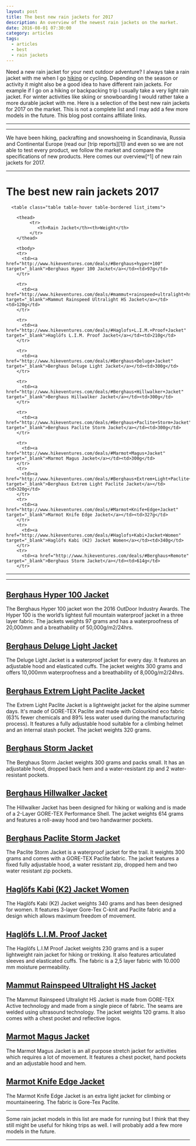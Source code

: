 ```yaml
---
layout: post
title: The best new rain jackets for 2017
description: An overview of the newest rain jackets on the market.
date: 2016-08-01 07:30:00
category: articles
tags:
  - articles
  - best
  - rain jackets
---
```


Need a new rain jacket for your next outdoor adventure? I always take a rain jacket with me when I go [hiking](http://www.hikeventures.com/destinations/) or cycling. Depending on the season or activity it might also be a good idea to have different rain jackets. For example if I go on a hiking or backpacking trip I usually take a very light rain jacket. For winter activities like skiing or snowboarding I would rather take a more durable jacket with me. Here is a selection of the best new rain jackets for 2017 on the market. This is not a complete list and I may add a few more models in the future. This blog post contains affiliate links.

<hr>
<script type="text/javascript" src="//www.avantlink.com/link.php?ml=569971&amp;p=125311&amp;pw=150351&amp;ctc=post banner&amp;open=_blank"></script>
<hr>

We have been hiking, packrafting and snowshoeing in Scandinavia, Russia and Continental Europe (read our [trip reports][1]) and even so we are not able to test every product, we follow the market and compare the specifications of new products. Here comes our overview[^1] of new rain jackets for 2017.

---

# The best new rain jackets 2017

<div class="table-responsive">

      <table class="table table-hover table-bordered list_items">

        <thead>
             <tr>
                <th>Rain Jacket</th><th>Weight</th>
             </tr>
        </thead>

        <tbody>
        <tr>
          <td><a href="http://www.hikeventures.com/deals/#Berghaus+hyper+100" target="_blank">Berghaus Hyper 100 Jacket</a></td><td>97g</td>
        </tr>

        <tr>
          <td><a href="http://www.hikeventures.com/deals/#mammut+rainspeed+ultralight+hs+jacket" target="_blank">Mammut Rainspeed Ultralight HS Jacket</a></td><td>120g</td>
        </tr>

        <tr>
          <td><a href="http://www.hikeventures.com/deals/#Haglofs+L.I.M.+Proof+Jacket" target="_blank">Haglöfs L.I.M. Proof Jacket</a></td><td>210g</td>
        </tr>

        <tr>
          <td><a href="http://www.hikeventures.com/deals/#Berghaus+Deluge+Jacket" target="_blank">Berghaus Deluge Light Jacket</a></td><td>300g</td>
        </tr>

        <tr>
          <td><a href="http://www.hikeventures.com/deals/#Berghaus+Hillwalker+Jacket" target="_blank">Berghaus Hillwalker Jacket</a></td><td>300g</td>
        </tr>

        <tr>
          <td><a href="http://www.hikeventures.com/deals/#Berghaus+Paclite+Storm+Jacket" target="_blank">Berghaus Paclite Storm Jacket</a></td><td>300g</td>
        </tr>

        <tr>
          <td><a href="http://www.hikeventures.com/deals/#Marmot+Magus+Jacket" target="_blank">Marmot Magus Jacket</a></td><td>300g</td>
        </tr>
        <tr>
          <td><a href="http://www.hikeventures.com/deals/#Berghaus+Extrem+Light+Paclite+Jacket" target="_blank">Berghaus Extrem Light Paclite Jacket</a></td><td>320g</td>
        </tr>
        <tr>
          <td><a href="http://www.hikeventures.com/deals/#Marmot+Knife+Edge+Jacket" target="_blank">Marmot Knife Edge Jacket</a></td><td>327g</td>
        </tr>
        <tr>
          <td><a href="http://www.hikeventures.com/deals/#Haglofs+Kabi+Jacket+Women" target="_blank">Haglöfs Kabi (K2) Jacket Women</a></td><td>340g</td>
        </tr>
        <tr>
          <td><a href="http://www.hikeventures.com/deals/#Berghaus+Remote" target="_blank">Berghaus Storm Jacket</a></td><td>614g</td>
        </tr>
  </tbody>
  </table>
  </div>
<!--more-->

<hr>
<script type="text/javascript" src="//www.avantlink.com/link.php?ml=569971&amp;p=125311&amp;pw=150351&amp;ctc=post banner&amp;open=_blank"></script>
<hr>

<h2><a href="http://www.hikeventures.com/deals/#Berghaus+hyper+100" target="_blank">Berghaus Hyper 100 Jacket</a></h2>
The Berghaus Hyper 100 jacket won the 2016 OutDoor Industry Awards. The Hyper 100 is the world’s lightest full mountain waterproof jacket in a three layer fabric. The jackets weights 97 grams and has a waterproofness of 20,000mm and a breathability of 50,000g/m2/24hrs.

<h2><a href="http://www.hikeventures.com/deals/#Berghaus+Deluge+Jacket" target="_blank">Berghaus Deluge Light Jacket</a></h2>
The Deluge Light Jacket is a waterproof jacket for every day. It features an adjustable hood and elasticated cuffs. The jacket weights 300 grams and offers 10,000mm waterproofness and a breathability of 8,000g/m2/24hrs.

<h2><a href="http://www.hikeventures.com/deals/#Berghaus+Extrem+Light+Paclite+Jacket" target="_blank">Berghaus Extrem Light Paclite Jacket</a></h2>
The Extrem Light Paclite Jacket is a lightweight jacket for the alpine summer days. It's made of GORE-TEX Paclite and made with Colourkind eco fabric (63% fewer chemicals and 89% less water used during the manufacturing process). It features a fully adjustable hood suitable for a climbing helmet and an internal stash pocket. The jacket weights 320 grams.

<h2><a href="http://www.hikeventures.com/deals/#Berghaus+Remote" target="_blank">Berghaus Storm Jacket</a></h2>
The Berghaus Storm Jacket weights 300 grams and packs small. It has an adjustable hood, dropped back hem and a water-resistant zip and 2 water-resistant pockets.

<h2><a href="http://www.hikeventures.com/deals/#Berghaus+Hillwalker+Jacket" target="_blank">Berghaus Hillwalker Jacket</a></h2>
The Hillwalker Jacket has been designed for hiking or walking and is made of a 2-Layer GORE-TEX Performance Shell. The jacket weights 614 grams and features a roll-away hood and two handwarmer pockets.

<h2><a href="http://www.hikeventures.com/deals/#Berghaus+Paclite+Storm+Jacket" target="_blank">Berghaus Paclite Storm Jacket</a></h2>
The Paclite Storm Jacket is a waterproof jacket for the trail. It weights 300 grams and comes with a GORE-TEX Paclite fabric. The jacket features a fixed fully adjustable hood, a water resistant zip, dropped hem and two water resistant zip pockets.

<h2><a href="http://www.hikeventures.com/deals/#Haglofs+Kabi+Jacket+Women" target="_blank">Haglöfs Kabi (K2) Jacket Women</a></h2>
The Haglöfs Kabi (K2) Jacket weights 340 grams and has been designed for women. It features 3-layer Gore-Tex C-knit and Paclite fabric and a design which allows maximum freedom of movement.

<h2><a href="http://www.hikeventures.com/deals/#Haglofs+L.I.M.+Proof+Jacket" target="_blank">Haglöfs L.I.M. Proof Jacket</a></h2>
The Haglöfs L.I.M Proof Jacket weights 230 grams and is a super lightweight rain jacket for hiking or trekking. It also features articulated sleeves and elasticated cuffs. The fabric is a 2,5 layer fabric with 10.000 mm moisture permeability.

<h2><a href="http://www.hikeventures.com/deals/#mammut+rainspeed+ultralight+hs+jacket" target="_blank">Mammut Rainspeed Ultralight HS Jacket</a></h2>
The Mammut Rainspeed Ultralight HS Jacket is made from GORE-TEX Active technology and made from a single piece of fabric. The seams are welded using ultrasound technology. The jacket weights 120 grams. It also comes with a chest pocket and reflective logos.

<h2><a href="http://www.hikeventures.com/deals/#Marmot+Magus+Jacket" target="_blank">Marmot Magus Jacket</a></h2>
The Marmot Magus Jacket is an all purpose stretch jacket for activities which requires a lot of movement. It features a chest pocket, hand pockets and an adjustable hood and hem.

<h2><a href="http://www.hikeventures.com/deals/#Marmot+Knife+Edge+Jacket" target="_blank">Marmot Knife Edge Jacket</a></h2>
The Marmot Knife Edge Jacket is an extra light jacket for climbing or mountaineering. The fabric is Gore-Tex Paclite.

---

Some rain jacket models in this list are made for running but I think that they still might be useful for hiking trips as well. I will probably add a few more models in the future.

---


<script type="text/javascript">
amzn_assoc_placement = "adunit0";
amzn_assoc_search_bar = "true";
amzn_assoc_tracking_id = "hikeve-20";
amzn_assoc_search_bar_position = "top";
amzn_assoc_ad_mode = "search";
amzn_assoc_ad_type = "smart";
amzn_assoc_marketplace = "amazon";
amzn_assoc_region = "US";
amzn_assoc_title = "Search Results from Amazon";
amzn_assoc_default_search_phrase = "rain jacket arcteryx";
amzn_assoc_default_category = "All";
amzn_assoc_linkid = "965296fb866182bb89b535202541adda";
</script>
<script src="//z-na.amazon-adsystem.com/widgets/onejs?MarketPlace=US"></script>
